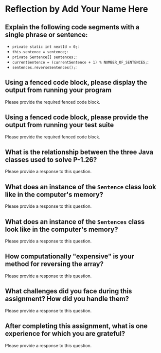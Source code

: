# Reflection by Add Your Name Here

## Explain the following code segments with a single phrase or sentence:

- `private static int nextId = 0;`:
- `this.sentence = sentence;`:
- `private Sentence[] sentences;`:
- `currentSentence = (currentSentence + 1) % NUMBER_OF_SENTENCES;`:
- `sentences.reverseSentences();`:

## Using a fenced code block, please display the output from running your program

Please provide the required fenced code block.

## Using a fenced code block, please provide the output from running your test suite

Please provide the required fenced code block.

## What is the relationship between the three Java classes used to solve P-1.26?

Please provide a response to this question.

## What does an instance of the `Sentence` class look like in the computer's memory?

Please provide a response to this question.

## What does an instance of the `Sentences` class look like in the computer's memory?

Please provide a response to this question.

## How computationally "expensive" is your method for reversing the array?

Please provide a response to this question.

## What challenges did you face during this assignment? How did you handle them?

Please provide a response to this question.

## After completing this assignment, what is one experience for which you are grateful?

Please provide a response to this question.
